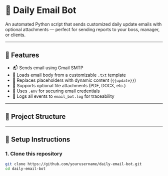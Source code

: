# 📧 Daily Email Bot

An automated Python script that sends customized daily update emails with optional attachments — perfect for sending reports to your boss, manager, or clients.

---

## 🚀 Features

- 📬 Sends email using Gmail SMTP
- 📝 Loads email body from a customizable `.txt` template
- 🔁 Replaces placeholders with dynamic content (`{{update}}`)
- 📎 Supports optional file attachments (PDF, DOCX, etc.)
- 🔐 Uses `.env` for securing email credentials
- 🧾 Logs all events to `email_bot.log` for traceability

---

## 📁 Project Structure


---

## 🔧 Setup Instructions

### 1. Clone this repository

```bash
git clone https://github.com/yourusername/daily-email-bot.git
cd daily-email-bot
